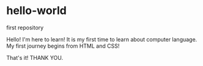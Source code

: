 # hello-world

first repository

Hello! I'm here to learn! It is my first time to learn about computer language.
My first journey begins from HTML and CSS!

That's it! THANK YOU.
